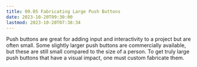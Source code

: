 ```yaml
---
title: 09.05 Fabricating Large Push Buttons
date: 2023-10-20T09:30:00
lastmod: 2023-10-20T07:38:34
---
```


Push buttons are great for adding input and interactivity to a project but are often small. Some slightly larger push buttons are commercially available, but these are still small compared to the size of a person. To get truly large push buttons that have a visual impact, one must custom fabricate them.
